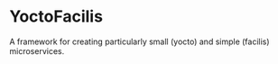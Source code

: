 # YoctoFacilis
A framework for creating particularly small (yocto) and simple (facilis) microservices.
